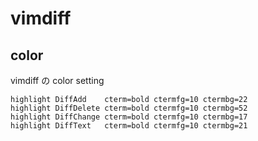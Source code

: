 
# vimdiff


## color

vimdiff の color setting

```
highlight DiffAdd    cterm=bold ctermfg=10 ctermbg=22
highlight DiffDelete cterm=bold ctermfg=10 ctermbg=52
highlight DiffChange cterm=bold ctermfg=10 ctermbg=17
highlight DiffText   cterm=bold ctermfg=10 ctermbg=21
```



